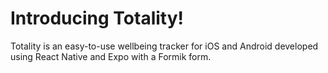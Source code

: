 # Introducing Totality!

Totality is an easy-to-use wellbeing tracker for iOS and Android developed using React Native and Expo with a Formik form.